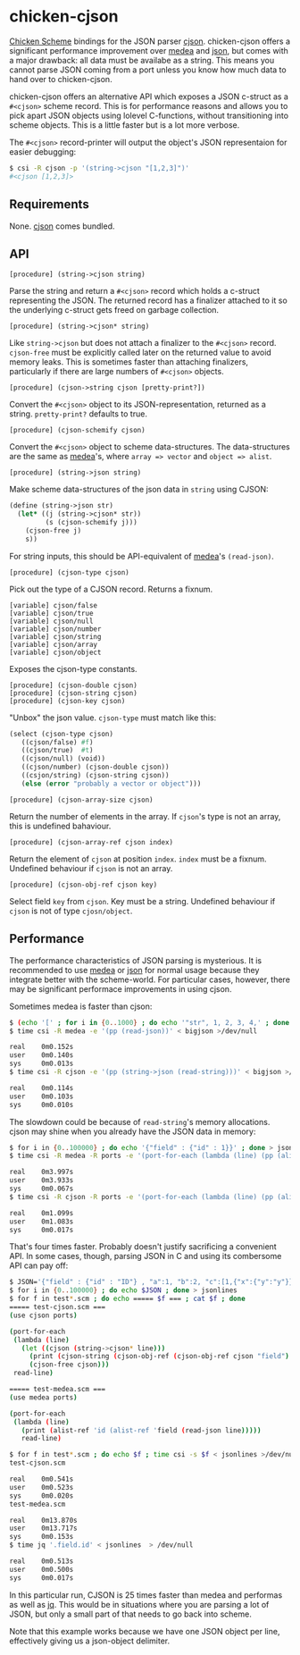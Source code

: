 chicken-cjson
===============

 [Chicken Scheme]: http://call-cc.org/
 [cjson]: https://github.com/kbranigan/cJSON
 [medea]: http://wiki.call-cc.org/eggref/4/medea
 [json]: http://wiki.call-cc.org/eggref/4/json
 [jq]: https://stedolan.github.io/jq/

[Chicken Scheme] bindings for the JSON parser [cjson]. chicken-cjson
offers a significant performance improvement over [medea] and [json],
but comes with a major drawback: all data must be availabe as a
string. This means you cannot parse JSON coming from a port unless you
know how much data to hand over to chicken-cjson.

chicken-cjson offers an alternative API which exposes a JSON c-struct
as a `#<cjson>` scheme record. This is for performance reasons and
allows you to pick apart JSON objects using lolevel C-functions,
without transitioning into scheme objects. This is a little faster but
is a lot more verbose.

The `#<cjson>` record-printer will output the object's JSON
representaion for easier debugging:

```bash
$ csi -R cjson -p '(string->cjson "[1,2,3]")'
#<cjson [1,2,3]>
```

## Requirements

None. [cjson] comes bundled.

## API

    [procedure] (string->cjson string)

Parse the string and return a `#<cjson>` record which holds a c-struct
representing the JSON. The returned record has a finalizer attached to
it so the underlying c-struct gets freed on garbage collection.

    [procedure] (string->cjson* string)

Like `string->cjson` but does not attach a finalizer to the `#<cjson>`
record. `cjson-free` must be explicitly called later on the returned
value to avoid memory leaks. This is sometimes faster than attaching
finalizers, particularly if there are large numbers of `#<cjson>`
objects.

    [procedure] (cjson->string cjson [pretty-print?])

Convert the `#<cjson>` object to its JSON-representation, returned as
a string. `pretty-print?` defaults to true.

    [procedure] (cjson-schemify cjson)

Convert the `#<cjson>` object to scheme data-structures. The
data-structures are the same as [medea]'s, where `array => vector` and
`object => alist`.

    [procedure] (string->json string)

Make scheme data-structures of the json data in `string` using CJSON:

```scheme
(define (string->json str)
  (let* ((j (string->cjson* str))
         (s (cjson-schemify j)))
    (cjson-free j)
    s))
```

For string inputs, this should be API-equivalent of [medea]'s
`(read-json)`.

    [procedure] (cjson-type cjson)

Pick out the type of a CJSON record. Returns a fixnum.

    [variable] cjson/false
    [variable] cjson/true
    [variable] cjson/null
    [variable] cjson/number
    [variable] cjson/string
    [variable] cjson/array
    [variable] cjson/object

Exposes the cjson-type constants.

    [procedure] (cjson-double cjson)
    [procedure] (cjson-string cjson)
    [procedure] (cjson-key cjson)

"Unbox" the json value. `cjson-type` must match like this:

```scheme
(select (cjson-type cjson)
   ((cjson/false) #f)
   ((cjson/true)  #t)
   ((cjson/null) (void))
   ((cjson/number) (cjson-double cjson))
   ((csjon/string) (cjson-string cjson))
   (else (error "probably a vector or object")))
```

    [procedure] (cjson-array-size cjson)

Return the number of elements in the array. If `cjson`'s type is not
an array, this is undefined bahaviour.

    [procedure] (cjson-array-ref cjson index)

Return the element of `cjson` at position `index`. `index` must be a
fixnum. Undefined behaviour if `cjson` is not an array.

    [procedure] (cjson-obj-ref cjson key)

Select field `key` from `cjson`. Key must be a string. Undefined
behaviour if `cjson` is not of type `cjosn/object`.


## Performance

The performance characteristics of JSON parsing is mysterious. It is
recommended to use [medea] or [json] for normal usage because they
integrate better with the scheme-world. For particular cases, however,
there may be significant performace improvements in using cjson.

Sometimes medea is faster than cjson:

```bash
$ (echo '[' ; for i in {0..1000} ; do echo '"str", 1, 2, 3, 4,' ; done ; echo ' 0]') > bigjson
$ time csi -R medea -e '(pp (read-json))' < bigjson >/dev/null

real    0m0.152s
user    0m0.140s
sys     0m0.013s
$ time csi -R cjson -e '(pp (string->json (read-string)))' < bigjson >/dev/null

real    0m0.114s
user    0m0.103s
sys     0m0.010s
```

The slowdown could be because of `read-string`'s memory allocations. cjson may shine when you already have the JSON data in memory:

```bash
$ for i in {0..100000} ; do echo '{"field" : {"id" : 1}}' ; done > jsonlines
$ time csi -R medea -R ports -e '(port-for-each (lambda (line) (pp (alist-ref `field (read-json line)))) read-line)' < jsonlines  > /dev/null

real    0m3.997s
user    0m3.933s
sys     0m0.067s
$ time csi -R cjson -R ports -e '(port-for-each (lambda (line) (pp (alist-ref `field (string->json line)))) read-line)' < jsonlines  > /dev/null

real    0m1.099s
user    0m1.083s
sys     0m0.017s
```

That's four times faster. Probably doesn't justify sacrificing a
convenient API. In some cases, though, parsing JSON in C and using
its combersome API can pay off:

```bash
$ JSON='{"field" : {"id" : "ID"} , "a":1, "b":2, "c":[1,{"x":{"y":"y"}},3],"d":{"e":[]}}'
$ for i in {0..100000} ; do echo $JSON ; done > jsonlines
$ for f in test*.scm ; do echo ===== $f === ; cat $f ; done
===== test-cjson.scm ===
(use cjson ports)

(port-for-each
 (lambda (line)
   (let ((cjson (string->cjson* line)))
     (print (cjson-string (cjson-obj-ref (cjson-obj-ref cjson "field") "id")))
     (cjson-free cjson)))
 read-line)

===== test-medea.scm ===
(use medea ports)

(port-for-each
 (lambda (line)
   (print (alist-ref 'id (alist-ref 'field (read-json line)))))
   read-line)

$ for f in test*.scm ; do echo $f ; time csi -s $f < jsonlines >/dev/null ; done
test-cjson.scm

real    0m0.541s
user    0m0.523s
sys     0m0.020s
test-medea.scm

real    0m13.870s
user    0m13.717s
sys     0m0.153s
$ time jq '.field.id' < jsonlines  > /dev/null

real    0m0.513s
user    0m0.500s
sys     0m0.017s
```

In this particular run, CJSON is 25 times faster than medea and
performas as well as [jq]. This would be in situations where you are
parsing a lot of JSON, but only a small part of that needs to go back
into scheme.

Note that this example works because we have one JSON object per line,
effectively giving us a json-object delimiter.
